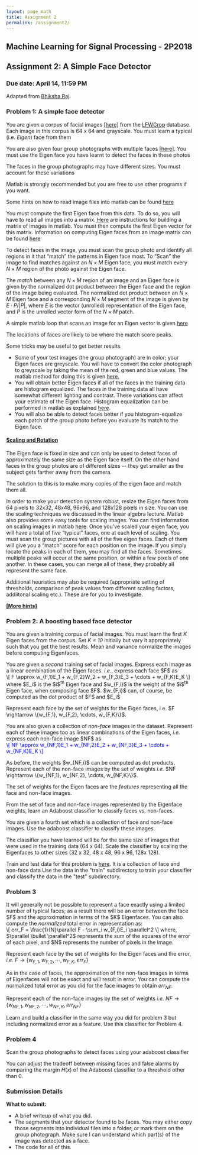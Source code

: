 ```yaml
---
layout: page_math
title: Assignment 2
permalink: /assignment2/
---
```


## Machine Learning for Signal Processing - 2P2018

## Assignment 2: A Simple Face Detector

### Due date: April 14, 11:59 PM

Adapted from [Bhiksha Raj](http://mlsp.cs.cmu.edu/people/bhiksha/inde.php).

###  Problem 1: A simple face detector 

You are given a corpus of facial images <a href="{{site.url}}a2/lfw1000.zip">[here]</a> from the <a href="http://www.itee.uq.edu.au/~conrad/lfwcrop/">LFWCrop</a> database. Each image in this corpus is 64 x 64 and grayscale. You must learn a typical (i.e. *Eigen*) face from them

You are also given four group photographs with multiple faces <a href="{{site.url}}a2/group_photos.tar.gz">[here]</a>. You must use the Eigen face you have learnt to detect the faces in these photos

The faces in the group photographs may have different sizes. You must account for these variations 

Matlab is strongly recommended but you are free to use other programs if you want.

Some hints on how to read image files into matlab can be found <a href="{{site.url}}assignment2_hints">here</a> 

You must compute the first Eigen face from this data. To do so, you will have to read all images into a matrix.<a href="{{site.url}}assignment2_hints#buildingmatrix"> Here</a> are instructions for building a matrix of images in matlab. You must then compute the first Eigen vector for this matrix. Information on computing Eigen faces from an image matrix can be found <a href="{{site.url}}assignment2_hints#eigenface">here</a> 

To detect faces in the image, you must scan the group photo and identify all regions in it that &ldquo;match&rdquo; the patterns in Eigen face most. To &ldquo;Scan&rdquo; the image to find matches against an $N\times M$ Eigen face, you must match every $N\times M$ region of the photo against the Eigen face.

The *match* between any $N\times M$ region of an image and an Eigen face is given by the normalized dot product between the Eigen face and the region of the image being evaluated. The normalized dot product between an $N\times M$ Eigen face and a corresponding $N\times M$ segment of the image is given by $E\cdot P / \vert P \vert$, where $E$ is the vector (unrolled) representation of the Eigen face, and $P$ is the unrolled vector form of the $N\times M$ patch.

A simple matlab loop that scans an image for an Eigen vector is given <a href="{{site.url}}assignment2_hints#scanimage">here</a> 

The locations of faces are likely to be where the match score peaks.

Some tricks may be useful to get better results.


<ul>
  <li> Some of your test images (the group photograph) are in color; your Eigen faces are greyscale. You will have to convert the color photograph to greyscale by taking the mean of the red, green and blue values. The matlab method for doing this is given <a href="{{site.url}}assignment2_hints#sometricks"> here.</a> </li>
  <li>You will obtain better Eigen faces if all of the faces in the training data are histogram equalized. The faces in the training data all have somewhat different lighting and contrast. These variations can affect your estimate of the Eigen face. Histogram equalization can be performed in matlab as explained <a href="{{site.url}}assignment2_hints#sometricks">here</a>. </li>
  <li>You will also be able to detect faces better if you histogram-equalize each patch of the group photo before you evaluate its match to the Eigen face. </li>
</ul>


<h4><u>Scaling and Rotation </u></h4>
The Eigen face is fixed in size and can only be used to detect faces of approximately the same size as the Eigen face itself. On the other hand faces in the group photos are of different sizes -- they get smaller as the subject gets farther away from the camera.

The solution to this is to make many copies of the eigen face and match them all.

In order to make your detection system robust, resize the Eigen faces from 64 pixels to 32x32, 48x48, 96x96, and 128x128 pixels in size. You can use the scaling techniques we discussed in the linear algebra lecture. Matlab also provides some easy tools for scaling images. You can find information on scaling images in matlab <a href="{{site.url}}assignment2_hints#scalingimages">here</a>. Once you've scaled your eigen face, you will have a total of five “typical” faces, one at each level of scaling. You must scan the group pictures with all of the five eigen faces. Each of them will give you a “match” score for each position on the image. If you simply locate the peaks in each of them, you may find all the faces. Sometimes multiple peaks will occur at the same position, or within a few pixels of one another. In these cases, you can merge all of these, they probably all represent the same face.

Additional heuristics may also be required (appropriate setting of thresholds, comparison of peak values from different scaling factors, addiitonal scaling etc.). These are for you to investigate.

<a href="{{site.url}}assignment2_hints#additionalhints"><b>[More hints]</b></a>

### Problem 2: A boosting based face detector

You are given a training corpus of facial images. You must learn the first <i>K</i> Eigen faces from the corpus. Set <i>K = 10</i> initially but vary it appropriately such that you get the best results. Mean and variance normalize the images before computing Eigenfaces.

<p>You are given a <i>second</i> training set of facial images. Express each image as a linear combination of the Eigen faces. <i>i.e.</i>, express each face $F$ as<br>
\[
F \approx w_{F,1}E_1 + w_{F,2}W_2 + w_{F,3}E_3 + \cdots + w_{F,K}E_K
\]
</font>
where $E_i$ is the $i$<sup>th</sup> Eigen face and $w_{F,i}$ is the weight of the $i$<sup>th</sup> Eigen face, when composing face $F$.  $w_{F,i}$ can, of course, be computed as the dot product of $F$ and $E_i$  </p>


<p>Represent each face by the set of weights for the Eigen faces, i.e. $F \rightarrow \{w_{F,1}, w_{F,2}, \cdots, w_{F,K}\}$. </p>

<p>You are also given a collection of <i>non-face</i> images in the dataset. Represent each of these images too as linear combinations of the Eigen faces, <i>i.e.</i> express each non-face image $NF$ as<br>
<font color="blue">
\[
NF \approx w_{NF,1}E_1 + w_{NF,2}E_2 + w_{NF,3}E_3 + \cdots + w_{NF,K}E_K
\]
</font> </p>

<p> As before, the weights $w_{NF,i}$ can be computed as dot products.  Represent each of the non-face images by the set of weights <i>i.e.</i> $NF \rightarrow \{w_{NF,1}, w_{NF,2}, \cdots, w_{NF,K}\}$.</p>

<p>The set of weights for the Eigen faces are the <i>features</i> representing all the face and non-face images. </p>

<p> From the set of face and non-face images represented by the Eigenface weights, learn an Adaboost classifier to classify faces vs. non-faces.</p>

<p>You are given a fourth set which is a collection of face and non-face images. Use the adaboost classifier to classify these images. </p>

<p>The classifier you have learned will be for the same size of images that were used in the training data (64 x 64). Scale the classifier by scaling the Eigenfaces to other sizes (32 x 32, 48 x 48, 96 x 96, 128x 128). </p>

<p>Train and test data for this problem is <a href="{{site.url}}a2/BoostingData.tar.gz">here</a>. It is a collection of face and non-face data.Use the data in the "train" subdirectory to train your classifier and classify the data in the "test" subdirectory. </p>


### Problem 3

<p>It will generally not be possible to represent a face exactly using a limited number of typical faces; as a result there will be an error between the face $F$ and the approximation in terms of the $K$ Eigenfaces. You can also compute the <i>normalized</i> total error in representation as:<br>
\[
err_F = \frac{1}{N}\parallel F - \sum_i w_{F,i}E_i \parallel^2
\]
where, $\parallel \bullet \parallel^2$  represents the sum of the squares of the error of each pixel, and $N$ represents the number of pixels in the image. <p>

Represent each face by the set of weights for the Eigen faces and the error, <i>i.e.</i> $F \rightarrow \{w_{F,1}, w_{F,2}, \cdots, w_{F,K}, err_F\}$

As in the case of faces, the approximation of the non-face images in terms of Eigenfaces will not be exact and will result in error. You can compute the normalized total error as you did for the face images to obtain $err_{NF}$.

Represent each of the non-face images by the set of weights <i>i.e.</i>
$NF \rightarrow \{w_{NF,1}, w_{NF,2}, \cdots, w_{NF,K}, err_{NF}\}$

Learn and build a classifier in the same way you did for problem 3 but including normalized error as a feature. Use this classifier for Problem 4.


### Problem 4

Scan the group photographs to detect faces using your adaboost classifier

You can adjust the tradeoff between missing faces and false alarms by comparing the margin $H(x)$ of the Adaboost classifier to a threshold other than 0.


### Submission Details


**What to submit:**

- A brief writeup of what you did.
- The segments that your detector found to be faces. You may either copy those segments into individual files into a folder, or mark them on the group photograph. Make sure I can understand which part(s) of the image was detected as a face.
- The code for all of this.


